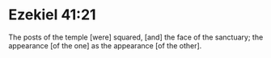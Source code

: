 # Ezekiel 41:21

The posts of the temple [were] squared, [and] the face of the sanctuary; the appearance [of the one] as the appearance [of the other].
